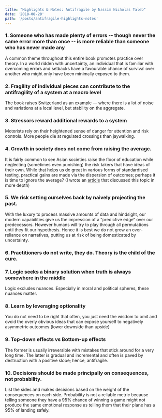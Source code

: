```yaml
---
title: "Highlights & Notes: Antifragile by Nassim Nicholas Taleb"
date: '2018-08-28'
path: '/posts/antifragile-highlights-notes'
---
```

### 1. Someone who has made plenty of errors -- though never the same error more than once -- is more reliable than someone who has never made any
A common theme throughout this entire book promotes practice over theory. In a world ridden with uncertainty, an individual that is familiar with overcoming errors and setbacks have a favourable chance of survival over another who might only have been minimally exposed to them.

### 2. Fragility of individual pieces can contribute to the antifragility of a system at a macro level
The book raises Switzerland as an example — where there is a lot of noise and variations at a local level, but stability on the aggregate.

### 3. Stressors reward additional rewards to a system
Motorists rely on their heightened sense of danger for attention and risk controls. More people die at regulated crossings than jaywalking.

### 4. Growth in society does not come from raising the average.
It is fairly common to see Asian societies raise the floor of education while neglecting (sometimes even punishing) the risk takers that have ideas of their own. While that helps us do great in various forms of standardised testing, practical gains are made via the dispersion of outcomes; perhaps it is time to ignore the average? (I wrote an [article](http://blog.jurv.is/definite-optimism-as-human-capital) that discussed this topic in more depth)

### 5. We risk setting ourselves back by naively projecting the past.
With the luxury to process massive amounts of data and hindsight, our modern capabilities give us the impression of a “predictive edge” over our predecessors. However humans will try to play through all permutations until they fit our hypothesis. Hence it is best we do not grow an over-reliance on narratives, putting us at risk of being domesticated by uncertainty.

### 6. Practitioners do not write, they do. Theory is the child of the cure.

### 7. Logic seeks a binary solution when truth is always somewhere in the middle
Logic excludes nuances. Especially in moral and political spheres, these nuances matter.

### 8. Learn by leveraging optionality
You do not need to be right that often, you just need the wisdom to omit and ovoid the overly obvious ideas that can expose yourself to negatively asymmetric outcomes (lower downside than upside)

### 9. Top-down effects vs Bottom-up effects
The former is usually irreversible with mistakes that stick around for a very long time. The latter is gradual and incremental and often is paved by destruction with a positive slope; hence, antifragile.

### 10. Decisions should be made principally on consequences, not probability.
List the sides and makes decisions based on the weight of the consequences on each side. Probability is not a reliable metric because telling someone they have a 95% chance of winning a game might not produce the same emotional response as telling them that their plane has a 95% of landing safely.
